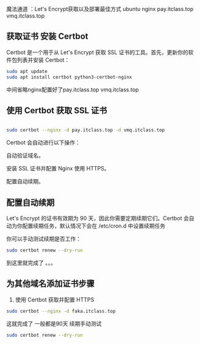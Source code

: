 魔法通道 ：Let's Encrypt获取以及部署最佳方式  ubuntu nginx   pay.itclass.top vmq.itclass.top

## 获取证书 安装 Certbot
Certbot 是一个用于从 Let's Encrypt 获取 SSL 证书的工具。首先，更新你的软件包列表并安装 Certbot：
``` bash
sudo apt update
sudo apt install certbot python3-certbot-nginx

```

中间省略nginx配置好了pay.itclass.top vmq.itclass.top

## 使用 Certbot 获取 SSL 证书

``` bash

sudo certbot --nginx -d pay.itclass.top -d vmq.itclass.top

```

Certbot 会自动进行以下操作：

自动验证域名。

安装 SSL 证书并配置 Nginx 使用 HTTPS。

配置自动续期。

## 配置自动续期
Let's Encrypt 的证书有效期为 90 天，因此你需要定期续期它们。Certbot 会自动为你配置续期任务，默认情况下会在 /etc/cron.d 中设置续期任务

你可以手动测试续期是否工作：

```bash
sudo certbot renew --dry-run

```
到这里就完成了 。。。

## 为其他域名添加证书步骤 

1. 使用 Certbot 获取并配置 HTTPS
``` bash
sudo certbot --nginx -d faka.itclass.top
```

这就完成了 一般都是90天 续期手动测试 

```bash
sudo certbot renew --dry-run


```